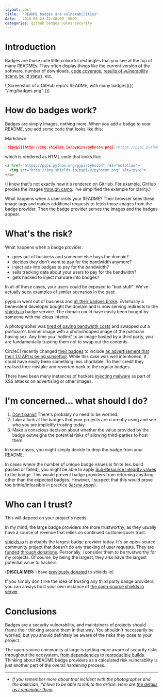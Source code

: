 ```yaml
---
layout: post
title:  "README badges are vulnerabilities"
date:   2018-06-22 12:40:00 -0000
categories: github badges vulns security
---
```


# Introduction

Badges are those cute little colourful rectangles that you see at the top of many READMEs. They often display things like the current version of the software, number of downloads, [code coverage](https://coveralls.io/), [results of vulnerability scans](https://snyk.io/docs/badges/), [build status](https://docs.travis-ci.com/user/status-images/), etc.

![Screenshot of a GitHub repo's README, with many badges]({{ "/img/badges.png" }})

# How do badges work?

Badges are simply images, nothing more. When you add a badge to your README, you add some code that looks like this:

Markdown:

```markdown
[![pypi](http://img.shields.io/pypi/v/pyhocon.png)](https://pypi.python.org/pypi/pyhocon)
```

which is rendered as HTML code that looks like:

```html
<a href="https://pypi.python.org/pypi/pyhocon" rel="nofollow">
  <img src="http://img.shields.io/pypi/v/pyhocon.png" alt="pypi">
</a>
```

(I know that's not exactly how it's rendered on GitHub. For example, GitHub proxies the images [through camo](https://github.com/atmos/camo). I've simplified the example for clarity.)

What happens when a user visits your README? Their browser sees these image tags and makes additional requests to fetch those images from the badge provider. Then the badge provider serves the images and the badges appear.

# What's the risk?

What happens when a badge provider:

* goes out of business and someone else buys the domain?
* decides they don't want to pay for the bandwidth anymore?
* inject ads into badges to pay for the bandwidth?
* sells tracking data about your users to pay for the bandwidth?
* gets hacked to inject malware into badges?

In all of these cases, your users could be exposed to "bad stuff". We've actually seen examples of similar scenarios in the past:

pypip.in went out of business and [all their badges broke](https://movermeyer.com/2018-03-08-building-bots-to-mend-badges/). Eventually a benevolent developer bought the domain and is now serving redirects to the [shields.io](https://shields.io/) badge service. The domain could have easily been bought by someone with malicious intents.

A photographer was [tired of paying bandwidth costs](#website-defacement) and swapped out a politician's banner image with a photoshopped image of the politician having sex. Any time you 'hotlink' to an image hosted by a third party, you are fundamentally trusting them not to swap out the contents.

CircleCI recently changed [their badges](https://circleci.com/docs/2.0/status-badges/) to include [an advertisement that their 1.0 API is being sunsetted](https://discuss.circleci.com/t/add-way-to-clear-1-0-is-sunsetting-on-status-badge/23085). While this case was well intentioned, it could have easily been something less charitable. To their credit they realised their mistake and reverted back to the regular badges.

There have been many instances of hackers [injecting malware](https://en.wikipedia.org/wiki/Malvertising#History) as part of XSS attacks on advertising or other images.

# I'm concerned... what should I do?

1. [Don't panic!](https://en.wikipedia.org/wiki/Phrases_from_The_Hitchhiker%27s_Guide_to_the_Galaxy#Don't_Panic) There's probably no need to be worried. 
2. Take a look at the badges that your projects are currently using and see who you are implicitly trusting today.
3. Make a conscious decision about whether the value provided by the badge outweighs the potential risks of allowing third-parties to host them.

In some cases, you might simply decide to drop the badge from your README.

In cases where the number of unique badge values is finite (ex. build passed or failed), you might be able to apply [Sub-Resource Integrity values](https://developer.mozilla.org/en-US/docs/Web/Security/Subresource_Integrity) to the badge. This would prevent badge providers from returning anything other than the expected badges. However, I suspect that this would prove too brittle/infeasible in practice ([*let me know*](https://twitter.com/movermeyer)).

# Who can I trust?

This will depend on your project's needs.

In my mind, the large badge providers are more trustworthy, as they usually have a source of revenue that relies on continued customer/user trust. 

[shields.io](https://shields.io/) is probably the largest badge provider today. It's an open-source community project that doesn't do any tracking of user requests. They are [funded](https://github.com/badges/shields/issues/1377#issuecomment-352842533) [through donations](https://opencollective.com/shields). Personally, I consider them to be trustworthy for my projects. Of course, by being the largest, they also have the largest potential value to hackers.

(**DISCLAIMER:** I have [previously donated](https://opencollective.com/movermeyer) to shields.io)

If you simply don't like the idea of trusting any third party badge providers, you can always host your own instance of [the open-source shields.io server](https://github.com/badges/shields/blob/master/doc/self-hosting.md).

# Conclusions

Badges are a security vulnerability, and maintainers of projects should frame their thinking around them in that way. You shouldn't necessarily be worried, but you should definitely be aware of the risks they pose to your project.

The open-source community at large is getting more aware of security risks throughout the ecosystem, [from dependencies](https://hackernoon.com/part-2-how-to-stop-me-harvesting-credit-card-numbers-and-passwords-from-your-site-844f739659b9) to [reproducible builds](https://reproducible-builds.org/). Thinking about README badge providers as a calculated risk vulnerability is just another part of the overall hardening process.

---

* <a name="website-defacement"></a> *If you remember more about that incident with the photographer and the politician, I'd love to be able to link to the article. Here are [the details as I remember them](https://www.reddit.com/r/tipofmytongue/comments/8ss8r4/tomtnews_italian_politician_gay_sex_website/).*
